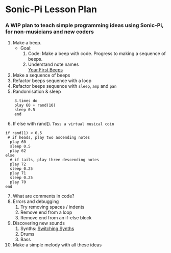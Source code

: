 # Sonic-Pi Lesson Plan

### A WIP plan to teach simple programming ideas using Sonic-Pi, for non-musicians and new coders

1. Make a beep. 
	* Goal: 
		1. Code: Make a beep with code. Progress to making a sequence of beeps.
		2. Understand note names  
    [Your First Beeps](https://sonic-pi.net/tutorial.html#section-2-1)
2. Make a sequence of beeps
3. Refactor beeps sequence with a loop
4. Refactor beeps sequence with `sleep`, `amp` and `pan`
5. Randomisation & sleep
```
	3.times do
  	play 60 + rand(10)
  	sleep 0.5
	end
```
6. If else with rand(). 
 `Toss a virtual musical coin`
```
if rand(1) < 0.5
 # if heads, play two ascending notes
  play 60
  sleep 0.5
  play 62
else
  # if tails, play three descending notes
  play 72
  sleep 0.25
  play 71
  sleep 0.25
  play 70
end
```

7. What are comments in code?
8. Errors and debugging
	1. Try removing spaces / indents
	2. Remove end from a loop
	3. Remove end from an if-else block
9. Discovering new sounds
	1. Synths: [Switching Synths](https://sonic-pi.net/tutorial.html#section-2-3)
	2. Drums
	3. Bass
10. Make a simple melody with all these ideas
